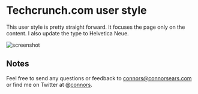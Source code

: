 # Techcrunch.com user style

This user style is pretty straight forward. It focuses the page only on the content. I also update the type to Helvetica Neue.

<img src="https://raw.github.com/connors/techcrunch-user-style/master/screenshot.png" alt="screenshot" />

## Notes
Feel free to send any questions or feedback to [connors@connorsears.com][1] or find me on Twitter at @[connors][2].


[1]: mailto:connors@connorsears.com        "Email Connor"
[2]: http://twitter.com/connors            "Connor Sears on Twitter"